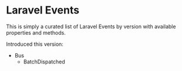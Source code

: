 # Laravel Events

This is simply a curated list of Laravel Events by version with available properties and methods.

Introduced this version:

 - Bus
   - BatchDispatched
   
 
